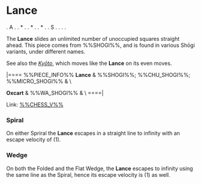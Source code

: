 # Lance

<div class = "movement">
. A .
. * .
. * .
. * .
. S .
. . .
</div>

The **Lance** slides an unlimited number of unoccupied squares straight ahead.
This piece comes from %%SHOGI%%, and is found in various Sh&#x14d;gi variants,
under different names.

See also the [*Ky&#x014D;to*](kyoto.html), which moves like the
**Lance** on its even moves.

|====
%%PIECE_INFO%%
  **Lance**
& %%SHOGI%%; %%CHU_SHOGI%%; %%MICRO_SHOGI%%
& \\

  **Oxcart**
& %%WA_SHOGI%%
& \\
====|

Link: [%%CHESS_V%%](#piece:lance)

### Spiral

On either Spriral the **Lance** escapes in a straight line to
infinity with an escape velocity of \(1\).

### Wedge

On both the Folded and the Flat Wedge, the **Lance** 
escapes to infinity using the same line as the Spiral, hence
its escape velocity is \(1\) as well.
